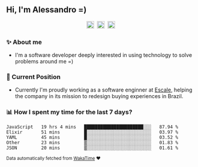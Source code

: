 ## Hi, I'm Alessandro =)

<p align="center">
  <a href="https://www.linkedin.com/in/alessandro-costa-dev/"><img src="https://img.shields.io/badge/-alessandro--costa--dev-%233f7ec6?style=flat-square&logo=Linkedin&logoColor=white" height="20"/></a>&nbsp;&nbsp;<a href="https://medium.com/@alessandro_costa"><img src="https://img.shields.io/badge/-%40alessandro__costa-%20black?style=flat-square&logo=Medium" height="20"/></a>&nbsp;&nbsp;<a href="mailto:alessandro96fc@gmail.com"><img src="https://img.shields.io/badge/-alessandro96fc%40gmail.com-%23c14438?style=flat-square&logo=Gmail&logoColor=white" height="20"/></a>
</p>

### :sparkles: About me

- I'm a software developer deeply interested in using technology to solve problems around me =)

### :office: Current Position 

-  Currently I'm proudly working as a software enginner at [Escale](https://github.com/escaletech), helping the company in its mission to redesign buying experiences in Brazil.

### :bar_chart: How I spent my time for the last 7 days?

<!--START_SECTION:waka-->
```text
JavaScript   19 hrs 4 mins   ██████████████████████░░░   87.94 % 
Elixir       51 mins         █░░░░░░░░░░░░░░░░░░░░░░░░   03.97 % 
YAML         45 mins         █░░░░░░░░░░░░░░░░░░░░░░░░   03.52 % 
Other        23 mins         ▒░░░░░░░░░░░░░░░░░░░░░░░░   01.83 % 
JSON         20 mins         ▒░░░░░░░░░░░░░░░░░░░░░░░░   01.61 % 
```
<!--END_SECTION:waka-->

<sub>Data automatically fetched from [WakaTime](https://wakatime.com/) :heart:</sub>
